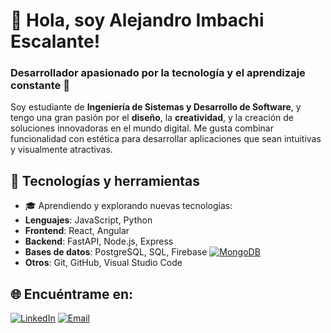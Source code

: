# 👋 Hola, soy Alejandro Imbachi Escalante!
### Desarrollador apasionado por la tecnología y el aprendizaje constante 🚀

Soy estudiante de **Ingeniería de Sistemas y Desarrollo de Software**, y tengo una gran pasión por el **diseño**, la **creatividad**, y la creación de soluciones innovadoras en el mundo digital. Me gusta combinar funcionalidad con estética para desarrollar aplicaciones que sean intuitivas y visualmente atractivas.


## 🚀 Tecnologías y herramientas

- 🎓 Aprendiendo y explorando nuevas tecnologías:
- **Lenguajes**: JavaScript, Python
- **Frontend**: React, Angular
- **Backend**: FastAPI, Node.js, Express
- **Bases de datos**: PostgreSQL, SQL, Firebase
[![MongoDB](https://img.shields.io/badge/MongoDB-47A248?style=for-the-badge&logo=mongodb&logoColor=white)](https://www.mongodb.com/)
- **Otros**: Git, GitHub, Visual Studio Code



## 🌐 Encuéntrame en:

[![LinkedIn](https://img.shields.io/badge/LinkedIn-0077B5?style=for-the-badge&logo=linkedin&logoColor=white)](https://www.linkedin.com/in/alejandro-imbachi-escalante-7556b6207)
[![Email](https://img.shields.io/badge/Email-D14836?style=for-the-badge&logo=gmail&logoColor=white)](mailto:alejoimb10@outlook.com)
